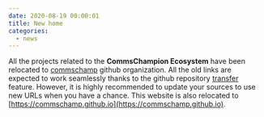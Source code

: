 ```yaml
---
date: 2020-08-19 00:00:01 
title: New home
categories:
  - news
---
```

All the projects related to the **CommsChampion Ecosystem** have been relocated to 
[commschamp](https://github.com/commschamp) github organization. All the old links
are expected to work seamlessly thanks to the github repository 
[transfer](https://docs.github.com/en/github/administering-a-repository/transferring-a-repository) 
feature. However, it is highly recommended to update your sources to use new URLs when
you have a chance. 
This website is also relocated to [https://commschamp.github.io](https://commschamp.github.io).


